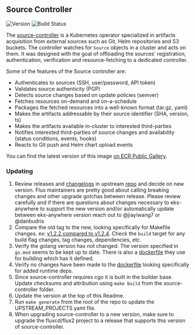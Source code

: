 ## **Source Controller**
![Version](https://img.shields.io/badge/version-v1.2.4-blue)
![Build Status](https://codebuild.us-west-2.amazonaws.com/badges?uuid=eyJlbmNyeXB0ZWREYXRhIjoiS1ZJY3BFVGg0a21PUmpDVWM2T0pnc2VxV25uYWt5aGJjQktVSURIVnBsd0VBUmljSlUxTVNyeG5pSzhFbXNaMkdiUGdBRWU5L2plMG9ldVFxcHhrYjd3PSIsIml2UGFyYW1ldGVyU3BlYyI6IjgybDlDK2ZHLzJQVmNZNFoiLCJtYXRlcmlhbFNldFNlcmlhbCI6MX0%3D&branch=main)

The [source-controller](https://github.com/fluxcd/source-controller) is a Kubernetes operator specialized in artifacts acquisition from external sources such as Git, Helm repositories and S3 buckets. The controller watches for `Source` objects in a cluster and acts on them. It was designed with the goal of offloading the sources' registration, authentication, verification and resource-fetching to a dedicated controller.

Some of the features of the Source controller are:

* Authenticates to sources (SSH, user/password, API token)
* Validates source authenticity (PGP)
* Detects source changes based on update policies (semver)
* Fetches resources on-demand and on-a-schedule
* Packages the fetched resources into a well-known format (tar.gz, yaml)
* Makes the artifacts addressable by their source identifier (SHA, version, ts)
* Makes the artifacts available in-cluster to interested third-parties
* Notifies interested third-parties of source changes and availability (status conditions, events, hooks)
* Reacts to Git push and Helm chart upload events

You can find the latest version of this image [on ECR Public Gallery](https://gallery.ecr.aws/eks-anywhere/fluxcd/source-controller).

### Updating

1. Review releases and [changelogs](https://github.com/fluxcd/source-controller/blob/main/CHANGELOG.md) in upstream 
[repo](https://github.com/fluxcd/source-controller) and decide on new version. Flux maintainers are pretty good 
about calling breaking changes and other upgrade gotchas between release. Please review carefully and if there are questions 
about changes necessary to eks-anywhere to support the new version and/or automatically update between 
eks-anywhere version reach out to @jiayiwang7 or @danbudris
1. Compare the old tag to the new, looking specifically for Makefile changes. 
ex: [v1.2.2 compared to v1.2.4](https://github.com/fluxcd/source-controller/compare/v1.2.2...v1.2.3). Check the `build` target for
any build flag changes, tag changes, dependencies, etc.
1. Verify the golang version has not changed. The version specified in `go.mod` seems to be kept up to date.  There is also
a [dockerfile](https://github.com/fluxcd/source-controller/blob/main/Dockerfile#L2) they use for building which has it defined.
1. Verify no changes have been made to the [dockerfile](https://github.com/fluxcd/source-controller/blob/main/Dockerfile) looking specifically for
added runtime deps.
1. Since source-controller requires cgo it is built in the builder base. Update checksums and attribution using `make build` from the source-controller folder.
1. Update the version at the top of this Readme.
1. Run `make generate` from the root of the repo to update the UPSTREAM_PROJECTS.yaml file.
1. When upgrading source-controller to a new version, make sure to upgrade the fluxcd/flux2 project to a release that supports this version of source-controller.
